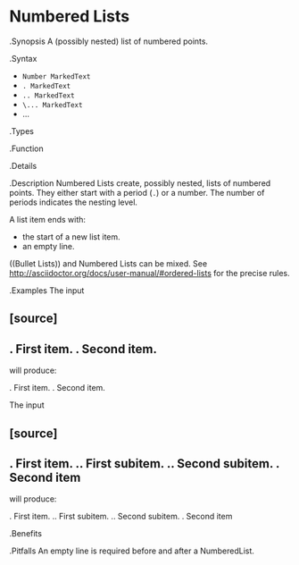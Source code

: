 # Numbered Lists

.Synopsis
A (possibly nested) list of numbered points.

.Syntax

* `Number MarkedText`
* `. MarkedText`
* `.. MarkedText`
* `\... MarkedText`
* ...


.Types

.Function

.Details

.Description
Numbered Lists create, possibly nested, lists of numbered points.
They either start with a period (`.`) or a number. The number of periods indicates the nesting level.

A list item ends with:

*  the start of a new list item.
*  an empty line.

((Bullet Lists)) and Numbered Lists can be mixed.
See http://asciidoctor.org/docs/user-manual/#ordered-lists for the precise rules.

.Examples
The input

[source]
----
. First item.
. Second item.
----

will produce:

. First item.
. Second item.

The input

[source]
----
. First item.
  ..  First subitem.
  ..  Second subitem.
. Second item
----

will produce:

. First item.
  ..  First subitem.
  ..  Second subitem.
. Second item

.Benefits

.Pitfalls
An empty line is required before and after a NumberedList.

